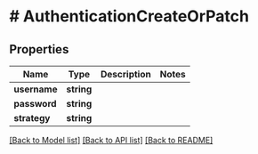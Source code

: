 # # AuthenticationCreateOrPatch

## Properties

Name | Type | Description | Notes
------------ | ------------- | ------------- | -------------
**username** | **string** |  |
**password** | **string** |  |
**strategy** | **string** |  |

[[Back to Model list]](../../README.md#models) [[Back to API list]](../../README.md#endpoints) [[Back to README]](../../README.md)
